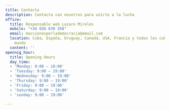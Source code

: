 ```yaml
---
title: Contacto
description: Contacta con nosotros para unirte a la lucha
office:
  title: Responsable web Lazaro Mireles
  mobile: "+34 656 639 358"
  email: maccionesporlademocracia@email.com
  location: Cuba, España, Uruguay, Canadá, USA, Francia y todos los cubanos por el
    mundo
  content: ''
opennig_hour:
  title: Opening Hours
  day_time:
  - 'Monday: 9:00 – 19:00'
  - 'Tuesday: 9:00 – 19:00'
  - 'Wednesday: 9:00 – 19:00'
  - 'Thursday: 9:00 – 19:00'
  - 'Friday: 9:00 – 19:00'
  - 'Saturday: 9:00 – 19:00'
  - 'sunday: 9:00 – 19:00'

---
```

